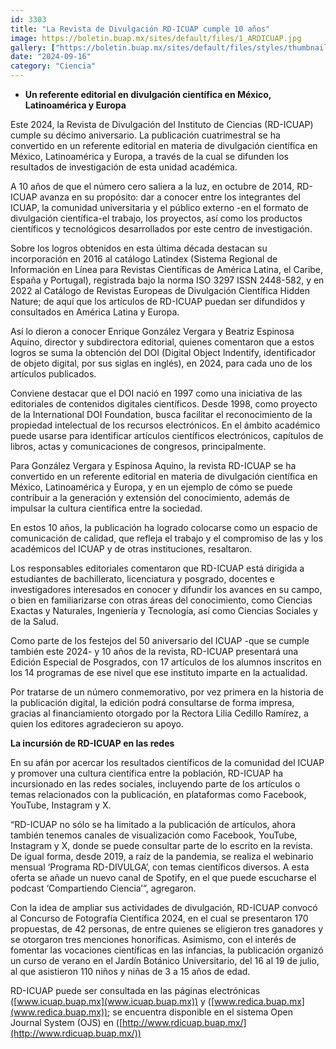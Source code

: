 ```yaml
---
id: 3303
title: "La Revista de Divulgación RD-ICUAP cumple 10 años"
image: https://boletin.buap.mx/sites/default/files/1_ARDICUAP.jpg
gallery: ["https://boletin.buap.mx/sites/default/files/styles/thumbnails_noticias/public/1%20A%20RD%20ICUAP_0.jpg","https://boletin.buap.mx/sites/default/files/styles/thumbnails_noticias/public/2%20B%20RD%20ICUAP.jpg","https://boletin.buap.mx/sites/default/files/styles/thumbnails_noticias/public/3%20C%20RD%20ICUAP.jpg"]
date: "2024-09-16"
category: "Ciencia"
---
```


- **Un referente editorial en divulgación científica en México, Latinoamérica y Europa**

Este 2024, la Revista de Divulgación del Instituto de Ciencias (RD-ICUAP) cumple su décimo aniversario. La publicación cuatrimestral se ha convertido en un referente editorial en materia de divulgación científica en México, Latinoamérica y Europa, a través de la cual se difunden los resultados de investigación de esta unidad académica.

A 10 años de que el número cero saliera a la luz, en octubre de 2014, RD-ICUAP avanza en su propósito: dar a conocer entre los integrantes del ICUAP, la comunidad universitaria y el público externo -en el formato de divulgación científica-el trabajo, los proyectos, así como los productos científicos y tecnológicos desarrollados por este centro de investigación.

Sobre los logros obtenidos en esta última década destacan su incorporación en 2016 al catálogo Latindex (Sistema Regional de Información en Línea para Revistas Científicas de América Latina, el Caribe, España y Portugal), registrada bajo la norma ISO 3297 ISSN 2448-582, y en 2022 al Catálogo de Revistas Europeas de Divulgación Científica Hidden Nature; de aquí que los artículos de RD-ICUAP puedan ser difundidos y consultados en América Latina y Europa.

Así lo dieron a conocer Enrique González Vergara y Beatriz Espinosa Aquino, director y subdirectora editorial, quienes comentaron que a estos logros se suma la obtención del DOI (Digital Object Indentify, identificador de objeto digital, por sus siglas en inglés), en 2024, para cada uno de los artículos publicados.

Conviene destacar que el DOI nació en 1997 como una iniciativa de las editoriales de contenidos digitales científicos. Desde 1998, como proyecto de la International DOI Foundation, busca facilitar el reconocimiento de la propiedad intelectual de los recursos electrónicos. En el ámbito académico puede usarse para identificar artículos científicos electrónicos, capítulos de libros, actas y comunicaciones de congresos, principalmente.

Para González Vergara y Espinosa Aquino, la revista RD-ICUAP se ha convertido en un referente editorial en materia de divulgación científica en México, Latinoamérica y Europa, y en un ejemplo de cómo se puede contribuir a la generación y extensión del conocimiento, además de impulsar la cultura científica entre la sociedad.

En estos 10 años, la publicación ha logrado colocarse como un espacio de comunicación de calidad, que refleja el trabajo y el compromiso de las y los académicos del ICUAP y de otras instituciones, resaltaron.

Los responsables editoriales comentaron que RD-ICUAP está dirigida a estudiantes de bachillerato, licenciatura y posgrado, docentes e investigadores interesados en conocer y difundir los avances en su campo, o bien en familiarizarse con otras áreas del conocimiento, como Ciencias Exactas y Naturales, Ingeniería y Tecnología, así como Ciencias Sociales y de la Salud.

Como parte de los festejos del 50 aniversario del ICUAP -que se cumple también este 2024- y 10 años de la revista, RD-ICUAP presentará una Edición Especial de Posgrados, con 17 artículos de los alumnos inscritos en los 14 programas de ese nivel que ese instituto imparte en la actualidad.

Por tratarse de un número conmemorativo, por vez primera en la historia de la publicación digital, la edición podrá consultarse de forma impresa, gracias al financiamiento otorgado por la Rectora Lilia Cedillo Ramírez, a quien los editores agradecieron su apoyo.

**La incursión de RD-ICUAP en las redes**

En su afán por acercar los resultados científicos de la comunidad del ICUAP y promover una cultura científica entre la población, RD-ICUAP ha incursionado en las redes sociales, incluyendo parte de los artículos o temas relacionados con la publicación, en plataformas como Facebook, YouTube, Instagram y X.

“RD-ICUAP no sólo se ha limitado a la publicación de artículos, ahora también tenemos canales de visualización como Facebook, YouTube, Instagram y X, donde se puede consultar parte de lo escrito en la revista. De igual forma, desde 2019, a raíz de la pandemia, se realiza el webinario mensual ‘Programa RD-DIVULGA’, con temas científicos diversos. A esta oferta se añade un nuevo canal de Spotify, en el que puede escucharse el podcast ‘Compartiendo Ciencia’”, agregaron.

Con la idea de ampliar sus actividades de divulgación, RD-ICUAP convocó al Concurso de Fotografía Científica 2024, en el cual se presentaron 170 propuestas, de 42 personas, de entre quienes se eligieron tres ganadores y se otorgaron tres menciones honoríficas. Asimismo, con el interés de fomentar las vocaciones científicas en las infancias, la publicación organizó un curso de verano en el Jardín Botánico Universitario, del 16 al 19 de julio, al que asistieron 110 niños y niñas de 3 a 15 años de edad.

RD-ICUAP puede ser consultada en las páginas electrónicas ([www.icuap.buap.mx](www.icuap.buap.mx)) y ([www.redica.buap.mx](www.redica.buap.mx)); se encuentra disponible en el sistema Open Journal System (OJS) en ([http://www.rdicuap.buap.mx/](http://www.rdicuap.buap.mx/))